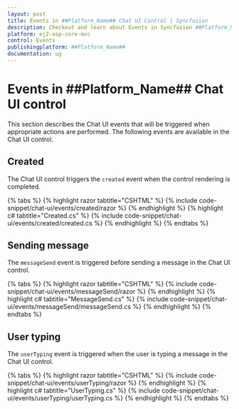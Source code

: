 ```yaml
---
layout: post
title: Events in ##Platform_Name## Chat UI Control | Syncfusion
description: Checkout and learn about Events in Syncfusion ##Platform_Name## Chat UI control of Syncfusion Essential JS 2 and more.
platform: ej2-asp-core-mvc
control: Events
publishingplatform: ##Platform_Name##
documentation: ug
---
```


# Events in ##Platform_Name## Chat UI control

This section describes the Chat UI events that will be triggered when appropriate actions are performed. The following events are available in the Chat UI control.

## Created

The Chat UI control triggers the `created` event when the control rendering is completed.

{% tabs %}
{% highlight razor tabtitle="CSHTML" %}
{% include code-snippet/chat-ui/events/created/razor %}
{% endhighlight %}
{% highlight c# tabtitle="Created.cs" %}
{% include code-snippet/chat-ui/events/created/created.cs %}
{% endhighlight %}
{% endtabs %}

## Sending message

The `messageSend` event is triggered before sending a message in the Chat UI control.

{% tabs %}
{% highlight razor tabtitle="CSHTML" %}
{% include code-snippet/chat-ui/events/messageSend/razor %}
{% endhighlight %}
{% highlight c# tabtitle="MessageSend.cs" %}
{% include code-snippet/chat-ui/events/messageSend/messageSend.cs %}
{% endhighlight %}
{% endtabs %}

## User typing

The `userTyping` event is triggered when the user is typing a message in the Chat UI control.

{% tabs %}
{% highlight razor tabtitle="CSHTML" %}
{% include code-snippet/chat-ui/events/userTyping/razor %}
{% endhighlight %}
{% highlight c# tabtitle="UserTyping.cs" %}
{% include code-snippet/chat-ui/events/userTyping/userTyping.cs %}
{% endhighlight %}
{% endtabs %}
